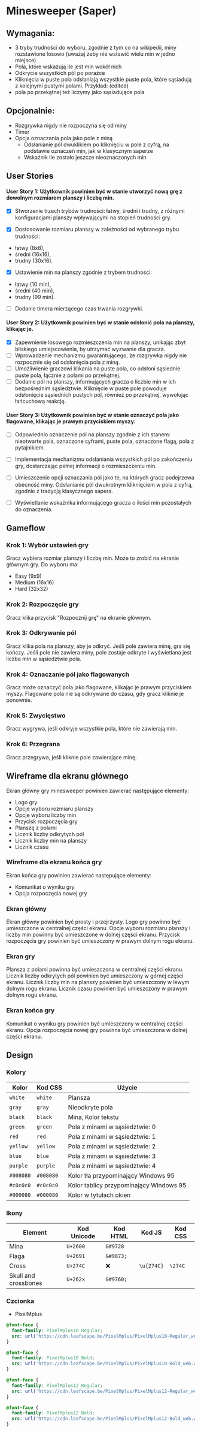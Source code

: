 # Minesweeper (Saper)
## Wymagania:
- 3 tryby trudności do wyboru, zgodnie z tym co na wikipedii, miny rozstawione losowo (uważaj żeby nie wstawić wielu min w jedno miejsce)
- Pola, które wskazują ile jest min wokół nich
- Odkrycie wszystkich pól po porażce
- Kliknięcia w puste pola odsłaniają wszystkie puste pola, które sąsiadują z kolejnymi pustymi polami. Przykład: (edited)
- pola po przekątnej też liczymy jako sąsiadujące pola

## Opcjonalnie:
- Rozgrywka nigdy nie rozpoczyna się od miny
- Timer
- Opcja oznaczania pola jako pole z miną
    - Odsłanianie pól dwuklikiem po kliknięciu w pole z cyfrą, na podstawie oznaczeń min, jak w klasycznym saperze
    - Wskaźnik ile zostało jeszcze nieoznaczonych min

## User Stories
#### User Story 1: Użytkownik powinien być w stanie utworzyć nową grę z dowolnym rozmiarem planszy i liczbą min.
- [x] Stworzenie trzech trybów trudności: łatwy, średni i trudny, z różnymi konfiguracjami planszy wpływającymi na stopień trudności gry.

- [x] Dostosowanie rozmiaru planszy w zależności od wybranego trybu trudności:
- łatwy (8x8), 
- średni (16x16), 
- trudny (30x16).

- [x] Ustawienie min na planszy zgodnie z trybem trudności:
- łatwy (10 min), 
- średni (40 min), 
- trudny (99 min). 

- [ ] Dodanie timera mierzącego czas trwania rozgrywki.


#### User Story 2: Użytkownik powinien być w stanie odsłonić pola na planszy, klikając je.
- [x] Zapewnienie losowego rozmieszczenia min na planszy, unikając zbyt bliskiego umiejscowienia, by utrzymać wyzwanie dla gracza.
- [ ] Wprowadzenie mechanizmu gwarantującego, że rozgrywka nigdy nie rozpocznie się od odsłonięcia pola z miną.
- [ ] Umożliwienie graczowi klikania na puste pola, co odsłoni sąsiednie puste pola, łącznie z polami po przekątnej.
- [ ] Dodanie pól na planszy, informujących gracza o liczbie min w ich bezpośrednim sąsiedztwie. Kliknięcie w puste pole powoduje odsłonięcie sąsiednich pustych pól, również po przekątnej, wywołując łańcuchową reakcję.

#### User Story 3: Użytkownik powinien być w stanie oznaczyć pola jako flagowane, klikając je prawym przyciskiem myszy.
- [ ] Odpowiednio oznaczenie pól na planszy zgodnie z ich stanem: nieotwarte pola, oznaczone cyframi, puste pola, oznaczone flagą, pola z pytajnikiem.

- [ ] Implementacja mechanizmu odsłaniania wszystkich pól po zakończeniu gry, dostarczając pełnej informacji o rozmieszczeniu min.

- [ ] Umieszczenie opcji oznaczania pól jako te, na których gracz podejrzewa obecność miny. Odsłanianie pól dwukrotnym kliknięciem w pola z cyfrą, zgodnie z tradycją klasycznego sapera.

- [ ] Wyświetlanie wskaźnika informującego gracza o ilości min pozostałych do oznaczenia.

## Gameflow
### Krok 1: Wybór ustawień gry
Gracz wybiera rozmiar planszy i liczbę min. Może to zrobić na ekranie głównym gry. Do wyboru ma:
- Easy (9x9)
- Medium (16x16)
- Hard (32x32)

### Krok 2: Rozpoczęcie gry
Gracz klika przycisk "Rozpocznij grę" na ekranie głównym.

### Krok 3: Odkrywanie pól
Gracz klika pola na planszy, aby je odkryć. Jeśli pole zawiera minę, gra się kończy. Jeśli pole nie zawiera miny, pole zostaje odkryte i wyświetlana jest liczba min w sąsiedztwie pola.

### Krok 4: Oznaczanie pól jako flagowanych
Gracz może oznaczyć pola jako flagowane, klikając je prawym przyciskiem myszy. Flagowane pola nie są odkrywane do czasu, gdy gracz kliknie je ponownie.

### Krok 5: Zwycięstwo
Gracz wygrywa, jeśli odkryje wszystkie pola, które nie zawierają min.

### Krok 6: Przegrana
Gracz przegrywa, jeśli kliknie pole zawierające minę.


## Wireframe dla ekranu głównego

Ekran główny gry minesweeper powinien zawierać następujące elementy:

- Logo gry
- Opcje wyboru rozmiaru planszy
- Opcje wyboru liczby min
- Przycisk rozpoczęcia gry
- Planszę z polami
- Licznik liczby odkrytych pól
- Licznik liczby min na planszy
- Licznik czasu

### Wireframe dla ekranu końca gry

Ekran końca gry powinien zawierać następujące elementy:

- Komunikat o wyniku gry
- Opcja rozpoczęcia nowej gry

### Ekran główny

Ekran główny powinien być prosty i przejrzysty. Logo gry powinno być umieszczone w centralnej części ekranu. Opcje wyboru rozmiaru planszy i liczby min powinny być umieszczone w dolnej części ekranu. Przycisk rozpoczęcia gry powinien być umieszczony w prawym dolnym rogu ekranu.

### Ekran gry

Plansza z polami powinna być umieszczona w centralnej części ekranu. Licznik liczby odkrytych pól powinien być umieszczony w górnej części ekranu. Licznik liczby min na planszy powinien być umieszczony w lewym dolnym rogu ekranu. Licznik czasu powinien być umieszczony w prawym dolnym rogu ekranu.

### Ekran końca gry

Komunikat o wyniku gry powinien być umieszczony w centralnej części ekranu. Opcja rozpoczęcia nowej gry powinna być umieszczona w dolnej części ekranu.

## Design

### Kolory
| Kolor | Kod CSS | Użycie |
|-----|-----|-----|
| `white` | `white` | Plansza |
| `gray` | `gray` | Nieodkryte pola |
| `black` | `black` | Mina, Kolor tekstu |
| `green` | `green` | Pola z minami w sąsiedztwie: 0 |
| `red` | `red` | Pola z minami w sąsiedztwie: 1 |
| `yellow` | `yellow` | Pola z minami w sąsiedztwie: 2 |
| `blue` | `blue` | Pola z minami w sąsiedztwie: 3 |
| `purple` | `purple` | Pola z minami w sąsiedztwie: 4 |
| `#008080` | `#008080` | Kolor tła przypominający Windows 95 |
| `#c0c0c0` | `#c0c0c0` | Kolor tablicy przypominający Windows 95 |
| `#000080` | `#000080` | Kolor w tytułach okien |

### Ikony

| Element | Kod Unicode | Kod HTML | Kod JS | Kod CSS
|---------|---------|---------|---------|---------|
| Mina | `U+2600` | `&#9728` |
| Flaga | `U+2691` | `&#9873;` |
| Cross | `U+274C` | ❌ | `\u{274C}` | `\274C` |
| Skull and crossbones | `U+262x` | `&#9760;` |

### Czcionka
- PixelMplus
```css
@font-face {
  font-family: PixelMplus10 Regular;
  src: url('https://cdn.leafscape.be/PixelMplus/PixelMplus10-Regular_web.woff2') format('woff2');
}

@font-face {
  font-family: PixelMplus10 Bold;
  src: url('https://cdn.leafscape.be/PixelMplus/PixelMplus10-Bold_web.woff2') format('woff2');
}

@font-face {
  font-family: PixelMplus12 Regular;
  src: url('https://cdn.leafscape.be/PixelMplus/PixelMplus12-Regular_web.woff2') format('woff2');
}

@font-face {
  font-family: PixelMplus12 Bold;
  src: url('https://cdn.leafscape.be/PixelMplus/PixelMplus12-Bold_web.woff2') format('woff2');
}
```